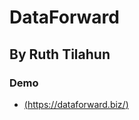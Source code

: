# DataForward
## By Ruth Tilahun
### Demo

- [(https://dataforward.biz/)](https://dataforward.biz/)


